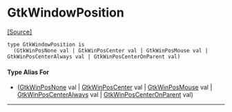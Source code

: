 # GtkWindowPosition
<span class="source-link">[[Source]](src/gtk3/GtkWindowPosition.md#L5)</span>
```pony
type GtkWindowPosition is
  (GtkWinPosNone val | GtkWinPosCenter val | GtkWinPosMouse val | GtkWinPosCenterAlways val | GtkWinPosCenterOnParent val)
```

#### Type Alias For

* ([GtkWinPosNone](gtk3-GtkWinPosNone.md) val | [GtkWinPosCenter](gtk3-GtkWinPosCenter.md) val | [GtkWinPosMouse](gtk3-GtkWinPosMouse.md) val | [GtkWinPosCenterAlways](gtk3-GtkWinPosCenterAlways.md) val | [GtkWinPosCenterOnParent](gtk3-GtkWinPosCenterOnParent.md) val)

---

